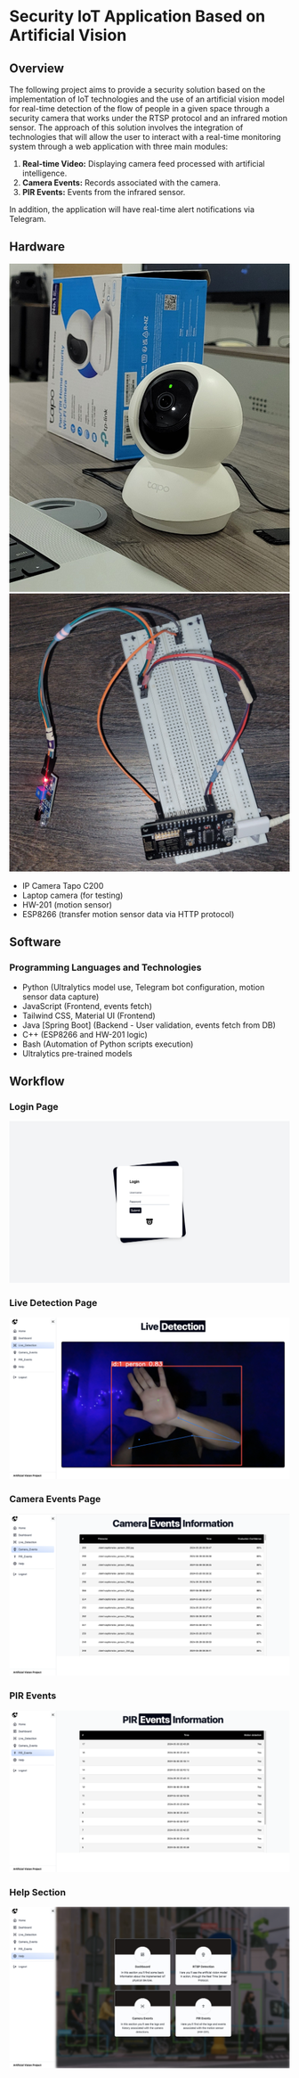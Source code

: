 # Security IoT Application Based on Artificial Vision

## Overview

The following project aims to provide a security solution based on the implementation of IoT technologies and the use of an artificial vision model for real-time detection of the flow of people in a given space through a security camera that works under the RTSP protocol and an infrared motion sensor. The approach of this solution involves the integration of technologies that will allow the user to interact with a real-time monitoring system through a web application with three main modules:

1. **Real-time Video:** Displaying camera feed processed with artificial intelligence.
2. **Camera Events:** Records associated with the camera.
3. **PIR Events:** Events from the infrared sensor.

In addition, the application will have real-time alert notifications via Telegram.

## Hardware

![IP Camera Tapo C200](documentation/camera.jpeg)
![Circuit](documentation/circuit.jpeg)

- IP Camera Tapo C200
- Laptop camera (for testing)
- HW-201 (motion sensor)
- ESP8266 (transfer motion sensor data via HTTP protocol)

## Software

### Programming Languages and Technologies

- Python (Ultralytics model use, Telegram bot configuration, motion sensor data capture)
- JavaScript (Frontend, events fetch)
- Tailwind CSS, Material UI (Frontend)
- Java [Spring Boot] (Backend - User validation, events fetch from DB)
- C++ (ESP8266 and HW-201 logic)
- Bash (Automation of Python scripts execution)
- Ultralytics pre-trained models

## Workflow

### Login Page

![Login Page](documentation/results_login.png)

### Live Detection Page

![Live Detection Page](documentation/results_livedet.png)

### Camera Events Page

![Camera Events Page](documentation/results_cam-events.png)

### PIR Events

![PIR Events](documentation/results_PIR_events.png)

### Help Section

![Help Section](documentation/results_help.png)

